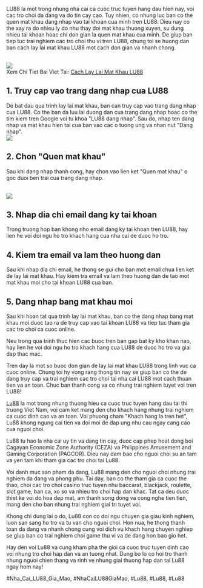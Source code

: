 <p>LU88 la mot trong nhung nha cai ca cuoc truc tuyen hang dau hien nay, voi cac tro choi da dang va do tin cay cao. Tuy nhien, co nhung luc ban co the quen mat khau dang nhap vao tai khoan cua minh tren LU88. Dieu nay co the xay ra do nhieu ly do nhu thay doi mat khau thuong xuyen, su dung nhieu tai khoan hoac chi don gian la quen mat khau cua minh. De giup ban tiep tuc trai nghiem cac tro choi thu vi tren LU88, chung toi se huong dan ban cach lay lai mat khau LU88 mot cach don gian va nhanh chong.</p><br><img src="https://lu88.love/wp-content/uploads/2025/02/logo.webp"></br>
Xem Chi Tiet Bai Viet Tai: <a href="https://lu88.love/cach-lay-lai-mat-khau-lu88/">Cach Lay Lai Mat Khau LU88</a><h2>1. Truy cap vao trang dang nhap cua LU88</h2><p>De bat dau qua trinh lay lai mat khau, ban can truy cap vao trang dang nhap cua LU88. Co the ban da luu lai duong dan cua trang dang nhap hoac co the tim kiem tren Google voi tu khoa "LU88 dang nhap". Sau do, nhap ten dang nhap va mat khau hien tai cua ban vao cac o tuong ung va nhan nut "Dang nhap".<br><img src="https://lu88.love/wp-content/uploads/2025/03/tai-sao-nguoi-dung-lai-quen-pass.webp"></br><h2>2. Chon "Quen mat khau"</h2><p>Sau khi dang nhap thanh cong, hay chon vao lien ket "Quen mat khau" o goc duoi ben trai cua trang dang nhap.</p><br><img src="https://lu88.love/wp-content/uploads/2025/02/logo.webp"></br><h2>3. Nhap dia chi email dang ky tai khoan</h2><p>Trong truong hop ban khong nho email dang ky tai khoan tren LU88, hay lien he voi doi ngu ho tro khach hang cua nha cai de duoc ho tro.<h2>4. Kiem tra email va lam theo huong dan</h2><p>Sau khi nhap dia chi email, he thong se gui cho ban mot email chua lien ket de lay lai mat khau. Hay kiem tra email va lam theo huong dan de tao mot mat khau moi cho tai khoan LU88 cua ban.</p><h2>5. Dang nhap bang mat khau moi</h2><p>Sau khi hoan tat qua trinh lay lai mat khau, ban co the dang nhap bang mat khau moi duoc tao ra de truy cap vao tai khoan LU88 va tiep tuc tham gia cac tro choi ca cuoc online.<p>Neu trong qua trinh thuc hien cac buoc tren ban gap bat ky kho khan nao, hay lien he voi doi ngu ho tro khach hang cua LU88 de duoc ho tro va giai dap thac mac.</p><p>Tren day la mot so buoc don gian de lay lai mat khau LU88 trong linh vuc ca cuoc online. Chung toi hy vong rang thong tin nay se giup ban co the de dang truy cap va trai nghiem cac tro choi tai nha cai LU88 mot cach thuan tien va an toan. Chuc ban thanh cong va co nhung trai nghiem tuyet voi tren LU88!</p><p><a href="https://lu88.love/">Lu88</a> la mot trong nhung thuong hieu ca cuoc truc tuyen hang dau tai thi truong Viet Nam, voi cam ket mang den cho khach hang nhung trai nghiem ca cuoc dinh cao va an toan. Voi phuong cham "Khach hang la tren het", Lu88 khong ngung cai tien va doi moi de dap ung nhu cau ngay cang cao cua nguoi choi.

Lu88 tu hao la nha cai uy tin va dang tin cay, duoc cap phep hoat dong boi Cagayan Economic Zone Authority (CEZA) va Philippines Amusement and Gaming Corporation (PAGCOR). Dieu nay dam bao cho nguoi choi su an tam va yen tam khi tham gia cac tro choi tai Lu88.

Voi danh muc san pham da dang, Lu88 mang den cho nguoi choi nhung trai nghiem da dang va phong phu. Tai day, ban co the tham gia ca cuoc the thao, choi cac tro choi casino truc tuyen nhu baccarat, blackjack, roulette, slot game, ban ca, xo so va nhieu tro choi hap dan khac. Tat ca deu duoc thiet ke voi do hoa dep mat, am thanh song dong va cong nghe tien tien, mang den cho ban nhung trai nghiem giai tri tuyet voi.

Khong chi dung lai o do, Lu88 con co doi ngu chuyen gia giau kinh nghiem, luon san sang ho tro va tu van cho nguoi choi. Hon nua, he thong thanh toan da dang va nhanh chong cung voi dich vu khach hang chuyen nghiep se giup ban co trai nghiem choi game thu vi va de dang hon bao gio het.

Hay den voi Lu88 va cung kham pha the gioi ca cuoc truc tuyen dinh cao voi nhung tro choi hap dan va an tuong nhat. Dung bo lo co hoi tro thanh nhung nguoi chien thang va rinh ve nhung giai thuong hap dan tai Lu88 ngay hom nay!</p>
#Nha_Cai_LU88_Gia_Mao, #NhaCaiLU88GiaMao, #Lu88, #Lu88, #Lu88
